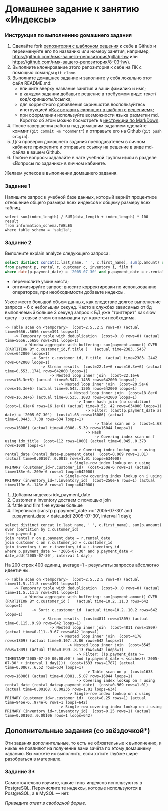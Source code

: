 # Домашнее задание к занятию «Индексы»

### Инструкция по выполнению домашнего задания

1. Сделайте fork [репозитория c шаблоном решения](https://github.com/netology-code/sys-pattern-homework) к себе в Github и переименуйте его по названию или номеру занятия, например, https://github.com/имя-вашего-репозитория/gitlab-hw или https://github.com/имя-вашего-репозитория/8-03-hw).
2. Выполните клонирование этого репозитория к себе на ПК с помощью команды `git clone`.
3. Выполните домашнее задание и заполните у себя локально этот файл README.md:
   - впишите вверху название занятия и ваши фамилию и имя;
   - в каждом задании добавьте решение в требуемом виде: текст/код/скриншоты/ссылка;
   - для корректного добавления скриншотов воспользуйтесь инструкцией [«Как вставить скриншот в шаблон с решением»](https://github.com/netology-code/sys-pattern-homework/blob/main/screen-instruction.md);
   - при оформлении используйте возможности языка разметки md. Коротко об этом можно посмотреть в [инструкции по MarkDown](https://github.com/netology-code/sys-pattern-homework/blob/main/md-instruction.md).
4. После завершения работы над домашним заданием сделайте коммит (`git commit -m "comment"`) и отправьте его на Github (`git push origin`).
5. Для проверки домашнего задания преподавателем в личном кабинете прикрепите и отправьте ссылку на решение в виде md-файла в вашем Github.
6. Любые вопросы задавайте в чате учебной группы и/или в разделе «Вопросы по заданию» в личном кабинете.

Желаем успехов в выполнении домашнего задания.

### Задание 1

Напишите запрос к учебной базе данных, который вернёт процентное отношение общего размера всех индексов к общему размеру всех таблиц.

```
select sum(index_length) / SUM(data_length + index_length) * 100 result
from information_schema.TABLES
where table_schema = 'sakila';
```

### Задание 2

Выполните explain analyze следующего запроса:
```sql
select distinct concat(c.last_name, ' ', c.first_name), sum(p.amount) over (partition by c.customer_id, f.title)
from payment p, rental r, customer c, inventory i, film f
where date(p.payment_date) = '2005-07-30' and p.payment_date = r.rental_date and r.customer_id = c.customer_id and i.inventory_id = r.inventory_id
```
- перечислите узкие места;
- оптимизируйте запрос: внесите корректировки по использованию операторов, при необходимости добавьте индексы.

Узкое место большой объем данных, как следствие долгое выполнение запроса - 6 с небольшим секунд. Часто в службах зависимых от бд выполняемый больше 3 секунд запрос к БД уже "триггерит" как slow query - в связи с чем оптимизация тут кажется необходима.

```
-> Table scan on <temporary>  (cost=2.5..2.5 rows=0) (actual time=5656..5656 rows=391 loops=1)
    -> Temporary table with deduplication  (cost=0..0 rows=0) (actual time=5656..5656 rows=391 loops=1)
        -> Window aggregate with buffering: sum(payment.amount) OVER (PARTITION BY c.customer_id,f.title )   (actual time=2383..5457 rows=642000 loops=1)
            -> Sort: c.customer_id, f.title  (actual time=2383..2442 rows=642000 loops=1)
                -> Stream results  (cost=22.1e+6 rows=16.3e+6) (actual time=0.553..1741 rows=642000 loops=1)
                    -> Nested loop inner join  (cost=22.1e+6 rows=16.3e+6) (actual time=0.547..1485 rows=642000 loops=1)
                        -> Nested loop inner join  (cost=20.5e+6 rows=16.3e+6) (actual time=0.542..1305 rows=642000 loops=1)
                            -> Nested loop inner join  (cost=18.8e+6 rows=16.3e+6) (actual time=0.535..1083 rows=642000 loops=1)
                                -> Inner hash join (no condition)  (cost=1.61e+6 rows=16.1e+6) (actual time=0.52..42 rows=634000 loops=1)
                                    -> Filter: (cast(p.payment_date as date) = '2005-07-30')  (cost=1.68 rows=16086) (actual time=0.0443..7.38 rows=634 loops=1)
                                        -> Table scan on p  (cost=1.68 rows=16086) (actual time=0.0306..5.39 rows=16044 loops=1)
                                    -> Hash
                                        -> Covering index scan on f using idx_title  (cost=112 rows=1000) (actual time=0.045..0.373 rows=1000 loops=1)
                                -> Covering index lookup on r using rental_date (rental_date=p.payment_date)  (cost=0.969 rows=1.01) (actual time=0.00107..0.0015 rows=1.01 loops=634000)
                            -> Single-row index lookup on c using PRIMARY (customer_id=r.customer_id)  (cost=250e-6 rows=1) (actual time=185e-6..209e-6 rows=1 loops=642000)
                        -> Single-row covering index lookup on i using PRIMARY (inventory_id=r.inventory_id)  (cost=250e-6 rows=1) (actual time=119e-6..143e-6 rows=1 loops=642000)
```

1) Добавим индексы idx_payment_date
2) Customer и inventory достаем с помощью join
3) f.title and film f не нужны больше
4) Переписан фильтр p.payment_date >= '2005-07-30' and p.payment_date < date_add('2005-07-30', interval 1 day);


```
select distinct concat (c.last_name, ' ', c.first_name), sum(p.amount) over (partition by c.customer_id)
from payment p
join rental r on p.payment_date = r.rental_date
join customer c on r.customer_id = c.customer_id
join inventory i on r.inventory_id = i.inventory_id
where p.payment_date >= '2005-07-30' and p.payment_date < date_add('2005-07-30', interval 1 day);
```

На 200 строк 400 единиц, average=1 - результаты запросов абсолютно идентичны.

```
-> Table scan on <temporary>  (cost=2.5..2.5 rows=0) (actual time=11.5..11.5 rows=391 loops=1)
    -> Temporary table with deduplication  (cost=0..0 rows=0) (actual time=11.5..11.5 rows=391 loops=1)
        -> Window aggregate with buffering: sum(payment.amount) OVER (PARTITION BY c.customer_id )   (actual time=10.2..11.3 rows=642 loops=1)
            -> Sort: c.customer_id  (actual time=10.2..10.2 rows=642 loops=1)
                -> Stream results  (cost=4811 rows=1809) (actual time=0.115..9.98 rows=642 loops=1)
                    -> Nested loop inner join  (cost=4811 rows=1809) (actual time=0.111..9.67 rows=642 loops=1)
                        -> Nested loop inner join  (cost=4178 rows=1809) (actual time=0.107..8.86 rows=642 loops=1)
                            -> Nested loop inner join  (cost=3545 rows=1809) (actual time=0.099..8.13 rows=642 loops=1)
                                -> Filter: ((p.payment_date >= TIMESTAMP'2005-07-30 00:00:00') and (p.payment_date < <cache>(('2005-07-30' + interval 1 day))))  (cost=1633 rows=1787) (actual time=0.0867..6.52 rows=634 loops=1)
                                    -> Table scan on p  (cost=1633 rows=16086) (actual time=0.0381..5.07 rows=16044 loops=1)
                                -> Covering index lookup on r using rental_date (rental_date=p.payment_date)  (cost=0.969 rows=1.01) (actual time=0.00168..0.00235 rows=1.01 loops=634)
                            -> Single-row index lookup on c using PRIMARY (customer_id=r.customer_id)  (cost=0.25 rows=1) (actual time=946e-6..974e-6 rows=1 loops=642)
                        -> Single-row covering index lookup on i using PRIMARY (inventory_id=r.inventory_id)  (cost=0.25 rows=1) (actual time=0.00103..0.00106 rows=1 loops=642)

```

## Дополнительные задания (со звёздочкой*)
Эти задания дополнительные, то есть не обязательные к выполнению, и никак не повлияют на получение вами зачёта по этому домашнему заданию. Вы можете их выполнить, если хотите глубже шире разобраться в материале.

### Задание 3*

Самостоятельно изучите, какие типы индексов используются в PostgreSQL. Перечислите те индексы, которые используются в PostgreSQL, а в MySQL — нет.

*Приведите ответ в свободной форме.*
